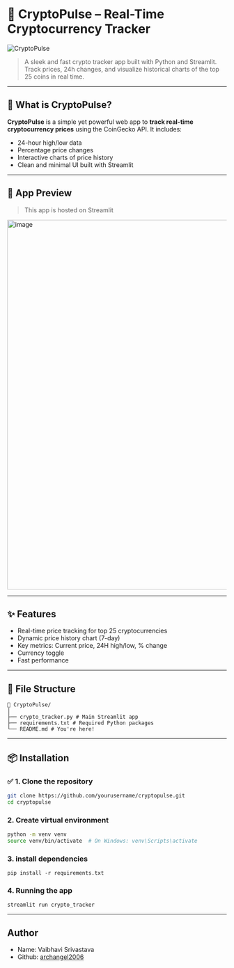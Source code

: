 # 🚀 CryptoPulse – Real-Time Cryptocurrency Tracker

![CryptoPulse](https://img.shields.io/badge/Built%20with-Python%20%7C%20Streamlit-blue.svg)  
> A sleek and fast crypto tracker app built with Python and Streamlit. Track prices, 24h changes, and visualize historical charts of the top 25 coins in real time.

---

## 🧠 What is CryptoPulse?

**CryptoPulse** is a simple yet powerful web app to **track real-time cryptocurrency prices** using the CoinGecko API. It includes:
- 24-hour high/low data
- Percentage price changes
- Interactive charts of price history
- Clean and minimal UI built with Streamlit

---

## 📸 App Preview

> This app is hosted on Streamlit

<img width="1876" height="850" alt="image" src="https://github.com/user-attachments/assets/8bc87f73-881b-4d8f-96aa-32da71253c3b" />


---

## ✨ Features

- Real-time price tracking for top 25 cryptocurrencies
-  Dynamic price history chart (7-day)
- Key metrics: Current price, 24H high/low, % change
- Currency toggle
- Fast performance 

---

## 📂 File Structure

```
📁 CryptoPulse/
│
├── crypto_tracker.py # Main Streamlit app
├── requirements.txt # Required Python packages
└── README.md # You're here!
```


---

## 📦 Installation

### ✅ 1. Clone the repository
```bash
git clone https://github.com/yourusername/cryptopulse.git
cd cryptopulse
```
### 2. Create virtual environment
```bash
python -m venv venv
source venv/bin/activate  # On Windows: venv\Scripts\activate
```
### 3. install dependencies
```
pip install -r requirements.txt
```
### 4. Running the app
```
streamlit run crypto_tracker
```

---
## Author

- Name: Vaibhavi Srivastava
- Github: [archangel2006](https://github.com/archangel2006)
